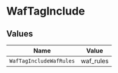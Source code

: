 # WafTagInclude


## Values

| Name                    | Value                   |
| ----------------------- | ----------------------- |
| `WafTagIncludeWafRules` | waf_rules               |